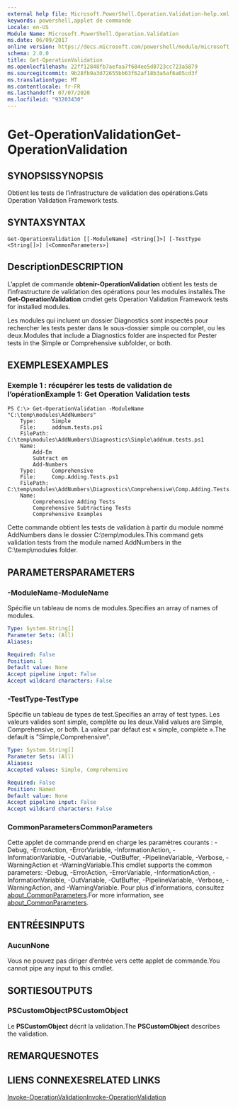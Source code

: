 ```yaml
---
external help file: Microsoft.PowerShell.Operation.Validation-help.xml
keywords: powershell,applet de commande
Locale: en-US
Module Name: Microsoft.PowerShell.Operation.Validation
ms.date: 06/09/2017
online version: https://docs.microsoft.com/powershell/module/microsoft.powershell.operation.validation/get-operationvalidation?view=powershell-5.1&WT.mc_id=ps-gethelp
schema: 2.0.0
title: Get-OperationValidation
ms.openlocfilehash: 22ff12848fb7aefaa7f684ee5d8723cc723a5879
ms.sourcegitcommit: 9b28fb9a3d72655bb63f62af18b3a5af6a05cd3f
ms.translationtype: MT
ms.contentlocale: fr-FR
ms.lasthandoff: 07/07/2020
ms.locfileid: "93203430"
---
```

# <span data-ttu-id="bb75f-103">Get-OperationValidation</span><span class="sxs-lookup"><span data-stu-id="bb75f-103">Get-OperationValidation</span></span>

## <span data-ttu-id="bb75f-104">SYNOPSIS</span><span class="sxs-lookup"><span data-stu-id="bb75f-104">SYNOPSIS</span></span>
<span data-ttu-id="bb75f-105">Obtient les tests de l’infrastructure de validation des opérations.</span><span class="sxs-lookup"><span data-stu-id="bb75f-105">Gets Operation Validation Framework tests.</span></span>

## <span data-ttu-id="bb75f-106">SYNTAX</span><span class="sxs-lookup"><span data-stu-id="bb75f-106">SYNTAX</span></span>

```
Get-OperationValidation [[-ModuleName] <String[]>] [-TestType <String[]>] [<CommonParameters>]
```

## <span data-ttu-id="bb75f-107">Description</span><span class="sxs-lookup"><span data-stu-id="bb75f-107">DESCRIPTION</span></span>
<span data-ttu-id="bb75f-108">L’applet de commande **obtenir-OperationValidation** obtient les tests de l’infrastructure de validation des opérations pour les modules installés.</span><span class="sxs-lookup"><span data-stu-id="bb75f-108">The **Get-OperationValidation** cmdlet gets Operation Validation Framework tests for installed modules.</span></span>

<span data-ttu-id="bb75f-109">Les modules qui incluent un dossier Diagnostics sont inspectés pour rechercher les tests pester dans le sous-dossier simple ou complet, ou les deux.</span><span class="sxs-lookup"><span data-stu-id="bb75f-109">Modules that include a Diagnostics folder are inspected for Pester tests in the Simple or Comprehensive subfolder, or both.</span></span>

## <span data-ttu-id="bb75f-110">EXEMPLES</span><span class="sxs-lookup"><span data-stu-id="bb75f-110">EXAMPLES</span></span>

### <span data-ttu-id="bb75f-111">Exemple 1 : récupérer les tests de validation de l’opération</span><span class="sxs-lookup"><span data-stu-id="bb75f-111">Example 1: Get Operation Validation tests</span></span>

```
PS C:\> Get-OperationValidation -ModuleName "C:\temp\modules\AddNumbers"
    Type:     Simple
    File:     addnum.tests.ps1
    FilePath: C:\temp\modules\AddNumbers\Diagnostics\Simple\addnum.tests.ps1
    Name:
        Add-Em
        Subtract em
        Add-Numbers
    Type:     Comprehensive
    File:     Comp.Adding.Tests.ps1
    FilePath: C:\temp\modules\AddNumbers\Diagnostics\Comprehensive\Comp.Adding.Tests.ps1
    Name:
        Comprehensive Adding Tests
        Comprehensive Subtracting Tests
        Comprehensive Examples
```

<span data-ttu-id="bb75f-112">Cette commande obtient les tests de validation à partir du module nommé AddNumbers dans le dossier C:\temp\modules.</span><span class="sxs-lookup"><span data-stu-id="bb75f-112">This command gets validation tests from the module named AddNumbers in the C:\temp\modules folder.</span></span>

## <span data-ttu-id="bb75f-113">PARAMETERS</span><span class="sxs-lookup"><span data-stu-id="bb75f-113">PARAMETERS</span></span>

### <span data-ttu-id="bb75f-114">-ModuleName</span><span class="sxs-lookup"><span data-stu-id="bb75f-114">-ModuleName</span></span>
<span data-ttu-id="bb75f-115">Spécifie un tableau de noms de modules.</span><span class="sxs-lookup"><span data-stu-id="bb75f-115">Specifies an array of names of modules.</span></span>

```yaml
Type: System.String[]
Parameter Sets: (All)
Aliases:

Required: False
Position: 1
Default value: None
Accept pipeline input: False
Accept wildcard characters: False
```

### <span data-ttu-id="bb75f-116">-TestType</span><span class="sxs-lookup"><span data-stu-id="bb75f-116">-TestType</span></span>
<span data-ttu-id="bb75f-117">Spécifie un tableau de types de test.</span><span class="sxs-lookup"><span data-stu-id="bb75f-117">Specifies an array of test types.</span></span>
<span data-ttu-id="bb75f-118">Les valeurs valides sont simple, complète ou les deux.</span><span class="sxs-lookup"><span data-stu-id="bb75f-118">Valid values are Simple, Comprehensive, or both.</span></span>
<span data-ttu-id="bb75f-119">La valeur par défaut est « simple, complète ».</span><span class="sxs-lookup"><span data-stu-id="bb75f-119">The default is "Simple,Comprehensive".</span></span>

```yaml
Type: System.String[]
Parameter Sets: (All)
Aliases:
Accepted values: Simple, Comprehensive

Required: False
Position: Named
Default value: None
Accept pipeline input: False
Accept wildcard characters: False
```

### <span data-ttu-id="bb75f-120">CommonParameters</span><span class="sxs-lookup"><span data-stu-id="bb75f-120">CommonParameters</span></span>
<span data-ttu-id="bb75f-121">Cette applet de commande prend en charge les paramètres courants : -Debug, -ErrorAction, -ErrorVariable, -InformationAction, -InformationVariable, -OutVariable, -OutBuffer, -PipelineVariable, -Verbose, -WarningAction et -WarningVariable.</span><span class="sxs-lookup"><span data-stu-id="bb75f-121">This cmdlet supports the common parameters: -Debug, -ErrorAction, -ErrorVariable, -InformationAction, -InformationVariable, -OutVariable, -OutBuffer, -PipelineVariable, -Verbose, -WarningAction, and -WarningVariable.</span></span> <span data-ttu-id="bb75f-122">Pour plus d’informations, consultez [about_CommonParameters](https://go.microsoft.com/fwlink/?LinkID=113216).</span><span class="sxs-lookup"><span data-stu-id="bb75f-122">For more information, see [about_CommonParameters](https://go.microsoft.com/fwlink/?LinkID=113216).</span></span>

## <span data-ttu-id="bb75f-123">ENTRÉES</span><span class="sxs-lookup"><span data-stu-id="bb75f-123">INPUTS</span></span>

### <span data-ttu-id="bb75f-124">Aucun</span><span class="sxs-lookup"><span data-stu-id="bb75f-124">None</span></span>
<span data-ttu-id="bb75f-125">Vous ne pouvez pas diriger d’entrée vers cette applet de commande.</span><span class="sxs-lookup"><span data-stu-id="bb75f-125">You cannot pipe any input to this cmdlet.</span></span>

## <span data-ttu-id="bb75f-126">SORTIES</span><span class="sxs-lookup"><span data-stu-id="bb75f-126">OUTPUTS</span></span>

### <span data-ttu-id="bb75f-127">PSCustomObject</span><span class="sxs-lookup"><span data-stu-id="bb75f-127">PSCustomObject</span></span>
<span data-ttu-id="bb75f-128">Le **PSCustomObject** décrit la validation.</span><span class="sxs-lookup"><span data-stu-id="bb75f-128">The **PSCustomObject** describes the validation.</span></span>

## <span data-ttu-id="bb75f-129">REMARQUES</span><span class="sxs-lookup"><span data-stu-id="bb75f-129">NOTES</span></span>

## <span data-ttu-id="bb75f-130">LIENS CONNEXES</span><span class="sxs-lookup"><span data-stu-id="bb75f-130">RELATED LINKS</span></span>

[<span data-ttu-id="bb75f-131">Invoke-OperationValidation</span><span class="sxs-lookup"><span data-stu-id="bb75f-131">Invoke-OperationValidation</span></span>](Invoke-OperationValidation.md)
